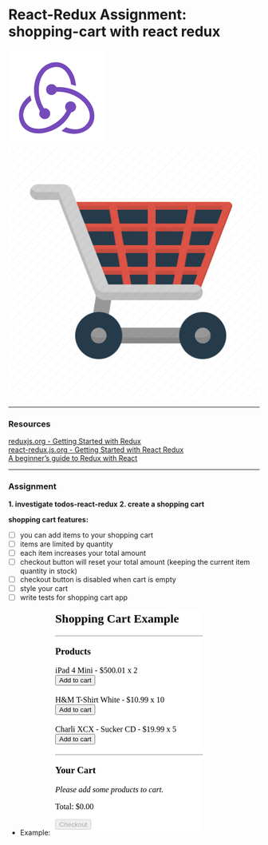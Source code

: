# React-Redux Assignment: shopping-cart with react redux

![alt text](./logo192.png 'logo')
![alt text](./cart.png 'cart')

---

### Resources

[reduxjs.org - Getting Started with Redux](https://redux.js.org/introduction/getting-started) \
[react-redux.js.org - Getting Started with React Redux](https://react-redux.js.org/introduction/getting-started) \
[A beginner’s guide to Redux with React](https://medium.com/@bretcameron/a-beginners-guide-to-redux-with-react-50309ae09a14)

---

### Assignment

**1. investigate todos-react-redux**
**2. create a shopping cart**

**shopping cart features:**

- [ ] you can add items to your shopping cart
- [ ] items are limited by quantity
- [ ] each item increases your total amount
- [ ] checkout button will reset your total amount (keeping the current item quantity in stock)
- [ ] checkout button is disabled when cart is empty
- [ ] style your cart
- [ ] write tests for shopping cart app

* Example:
  ![alt text](./redux_asignment.png 'Shopping Cart Example')
